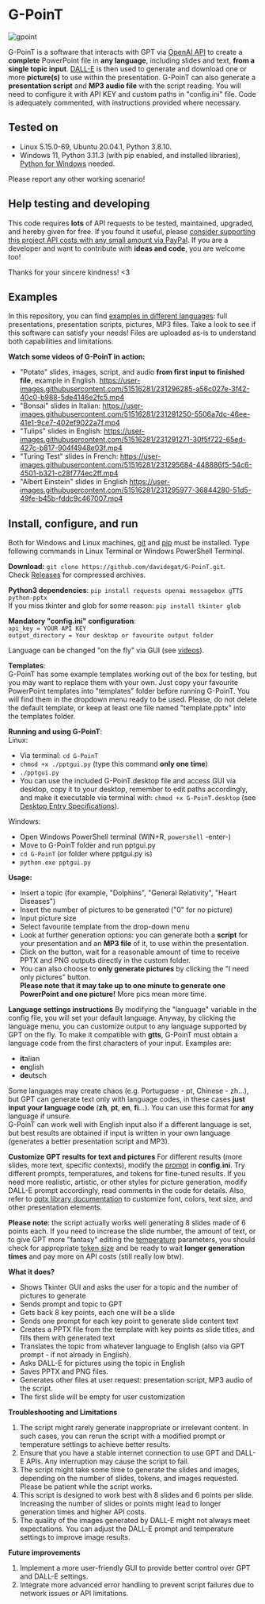# G-PoinT

![gpoint](https://user-images.githubusercontent.com/51516281/231254043-a65b5bee-75b5-4391-bb08-472becbda7f6.png)

G-PoinT is a software that interacts with GPT via [OpenAI API](https://platform.openai.com/docs/api-reference/introduction) to create a **complete** PowerPoint file in **any language**, including slides and text, **from a single topic input**. [DALL-E](https://platform.openai.com/docs/api-reference/images) is then used to generate and download one or more **picture(s)** to use within the presentation. G-PoinT can also generate a **presentation script** and **MP3 audio file** with the script reading. You will need to configure it with API KEY and custom paths in "config.ini" file. Code is adequately commented, with instructions provided where necessary.

## Tested on

- Linux 5.15.0-69, Ubuntu 20.04.1, Python 3.8.10.
- Windows 11, Python 3.11.3 (with pip enabled, and installed libraries), [Python for Windows](https://www.python.org/downloads/windows/) needed.

Please report any other working scenario!

## Help testing and developing

This code requires **lots** of API requests to be tested, maintained, upgraded, and hereby given for free. If you found it useful, please [consider supporting this project API costs with any small amount via PayPal](https://www.paypal.com/donate/?hosted_button_id=2EGA7T2LTD3AU). If you are a developer and want to contribute with **ideas and code**, you are welcome too!

Thanks for your sincere kindness! <3

## Examples

In this repository, you can find [examples in different languages](https://github.com/davidegat/G-PoinT/tree/main/examples): full presentations, presentation scripts, pictures, MP3 files. Take a look to see if this software can satisfy your needs! Files are uploaded as-is to understand both capabilities and limitations.

**Watch some videos of G-PoinT in action:**

- "Potato" slides, images, script, and audio **from first input to finished file**, example in English.
  https://user-images.githubusercontent.com/51516281/231296285-a56c027e-3f42-40c0-b988-5de4146e2fc5.mp4
- "Bonsai" slides in Italian:
  https://user-images.githubusercontent.com/51516281/231291250-5506a7dc-46ee-41e1-9ce7-402ef9022a7f.mp4
- "Tulips" slides in English:
  https://user-images.githubusercontent.com/51516281/231291271-30f5f722-65ed-427c-b817-904f4948e03f.mp4
- "Turing Test" slides in French:
  https://user-images.githubusercontent.com/51516281/231295684-448886f5-54c6-4501-b321-c28f774ec2ff.mp4
- "Albert Einstein" slides in English
  https://user-images.githubusercontent.com/51516281/231295977-36844280-51d5-49fe-b45b-fddc9c467007.mp4

## Install, configure, and run

Both for Windows and Linux machines, [git](https://git-scm.com/downloads) and [pip](https://pip.pypa.io/en/stable/installation/) must be installed. Type following commands in Linux Terminal or Windows PowerShell Terminal.

**Download:** `git clone https://github.com/davidegat/G-PoinT.git`.\
Check [Releases](https://github.com/davidegat/G-PoinT/releases) for compressed archives.

**Python3 dependencies**: `pip install requests openai messagebox gTTS python-pptx`\
If you miss tkinter and glob for some reason: `pip install tkinter glob`

**Mandatory "config.ini" configuration**:\
`api_key = YOUR API KEY`\
`output_directory = Your desktop or favourite output folder`

Language can be changed "on the fly" via GUI (see [videos](https://github.com/davidegat/G-PoinT#examples)).

**Templates**:\
G-PoinT has some example templates working out of the box for testing, but you may want to replace them with your own. Just copy your favourite PowerPoint templates into "templates" folder before running G-PoinT. You will find them in the dropdown menu ready to be used. Please, do not delete the default template, or keep at least one file named "template.pptx" into the templates folder.

**Running and using G-PoinT**:\
Linux:
- Via terminal: `cd G-PoinT`
- `chmod +x ./pptgui.py` (type this command **only one time**)
- `./pptgui.py`
- You can use the included G-PoinT.desktop file and access GUI via desktop, copy it to your desktop, remember to edit paths accordingly, and make it executable via terminal with: `chmod +x G-PoinT.desktop` (see [Desktop Entry Specifications](https://developer-old.gnome.org/desktop-entry-spec/)).

Windows:
- Open Windows PowerShell terminal (WIN+R, `powershell` -enter-)
- Move to G-PoinT folder and run pptgui.py
- `cd G-PoinT` (or folder where pptgui.py is)
- `python.exe pptgui.py`

**Usage:**
- Insert a topic (for example, "Dolphins", "General Relativity", "Heart Diseases")
- Insert the number of pictures to be generated ("0" for no picture)
- Input picture size
- Select favourite template from the drop-down menu
- Look at further generation options: you can generate both a **script** for your presentation and an **MP3 file** of it, to use within the presentation.
- Click on the button, wait for a reasonable amount of time to receive PPTX and PNG outputs directly in the custom folder.
- You can also choose to **only generate pictures** by clicking the "I need only pictures" button.\
  **Please note that it may take up to one minute to generate one PowerPoint and one picture!** More pics mean more time.

**Language settings instructions**
By modifying the "language" variable in the config file, you will set your default language. Anyway, by clicking the language menu, you can customize output to any language supported by GPT on the fly. To make it compatible with **gtts**, G-PoinT must obtain a language code from the first characters of your input. Examples are:
- **it**alian
- **en**glish
- **de**utsch

Some languages may create chaos (e.g. Portuguese - pt, Chinese - zh...), but GPT can generate text only with language codes, in these cases **just input your language code** (**zh**, **pt**, **en**, **fi**...). You can use this format for **any** language if unsure.\
G-PoinT can work well with English input also if a different language is set, but best results are obtained if input is written in your own language (generates a better presentation script and MP3).

**Customize GPT results for text and pictures**
For different results (more slides, more text, specific contexts), modify the [prompt](https://help.openai.com/en/articles/6654000-best-practices-for-prompt-engineering-with-openai-api) in **config.ini**. Try different prompts, temperatures, and tokens for fine-tuned results. If you need more realistic, artistic, or other styles for picture generation, modify DALL-E prompt accordingly, read comments in the code for details. Also, refer to [pptx library documentation](https://python-pptx.readthedocs.io/en/latest/) to customize font, colors, text size, and other presentation elements.

**Please note**: the script actually works well generating 8 slides made of 6 points each. If you need to increase the slide number, the amount of text, or to give GPT more "fantasy" editing the [temperature](https://platform.openai.com/docs/api-reference/completions/create#completions/create-temperature) parameters, you should check for appropriate [token size](https://help.openai.com/en/articles/4936856-what-are-tokens-and-how-to-count-them) and be ready to wait **longer generation times** and pay more on API costs (still really low btw).

**What it does?**
- Shows Tkinter GUI and asks the user for a topic and the number of pictures to generate
- Sends prompt and topic to GPT
- Gets back 8 key points, each one will be a slide
- Sends one prompt for each key point to generate slide content text
- Creates a PPTX file from the template with key points as slide titles, and fills them with generated text
- Translates the topic from whatever language to English (also via GPT prompt - if not already in English).
- Asks DALL-E for pictures using the topic in English
- Saves PPTX and PNG files.
- Generates other files at user request: presentation script, MP3 audio of the script.
- The first slide will be empty for user customization

**Troubleshooting and Limitations**
1. The script might rarely generate inappropriate or irrelevant content. In such cases, you can rerun the script with a modified prompt or temperature settings to achieve better results.
2. Ensure that you have a stable internet connection to use GPT and DALL-E APIs. Any interruption may cause the script to fail.
3. The script might take some time to generate the slides and images, depending on the number of slides, tokens, and images requested. Please be patient while the script works.
4. This script is designed to work best with 8 slides and 6 points per slide. Increasing the number of slides or points might lead to longer generation times and higher API costs.
5. The quality of the images generated by DALL-E might not always meet expectations. You can adjust the DALL-E prompt and temperature settings to improve image results.

**Future improvements**
1. Implement a more user-friendly GUI to provide better control over GPT and DALL-E settings.
2. Integrate more advanced error handling to prevent script failures due to network issues or API limitations.
